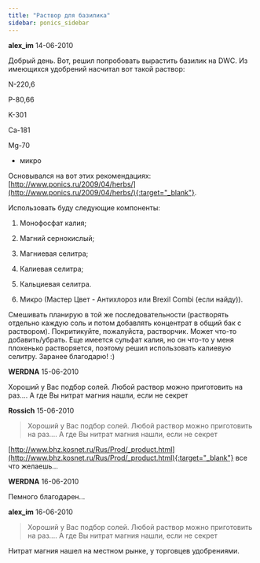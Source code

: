 ```yaml
---
title: "Раствор для базилика"
sidebar: ponics_sidebar
---
```


**alex_im** 14-06-2010

Добрый день. Вот, решил попробовать вырастить базилик на DWC. Из имеющихся удобрений насчитал вот такой раствор:

N-220,6

P-80,66

K-301

Ca-181

Mg-70

+ микро

Основывался на вот этих рекомендациях: [http://www.ponics.ru/2009/04/herbs/](http://www.ponics.ru/2009/04/herbs/){:target="_blank"}.

Использовать буду следующие компоненты:

1. Монофосфат калия;

2. Магний сернокислый;

3. Магниевая селитра;

4. Калиевая селитра;

5. Кальциевая селитра.

6. Микро (Мастер Цвет - Антихлороз или Brexil Combi (если найду)).

Смешивать планирую в той же последовательности (растворять отдельно каждую соль и потом добавлять концентрат в общий бак с раствором). Покритикуйте, пожалуйста, растворчик. Может что-то добавить/убрать. Еще имеется сульфат калия, но он что-то у меня плохенько растворяется, поэтому решил использовать калиевую селитру. Заранее благодарю! :)


**WERDNA** 15-06-2010

Хороший у Вас подбор солей. Любой раствор можно приготовить на раз.... А где Вы нитрат магния нашли, если не секрет


**Rossich** 15-06-2010

> Хороший у Вас подбор солей. Любой раствор можно приготовить на раз.... А где Вы нитрат магния нашли, если не секрет

[http://www.bhz.kosnet.ru/Rus/Prod/_product.html](http://www.bhz.kosnet.ru/Rus/Prod/_product.html){:target="_blank"} все что желаешь...


**WERDNA** 16-06-2010

Пемного благодарен...


**alex_im** 16-06-2010

> Хороший у Вас подбор солей. Любой раствор можно приготовить на раз.... А где Вы нитрат магния нашли, если не секрет

Нитрат магния нашел на местном рынке, у торговцев удобрениями.


